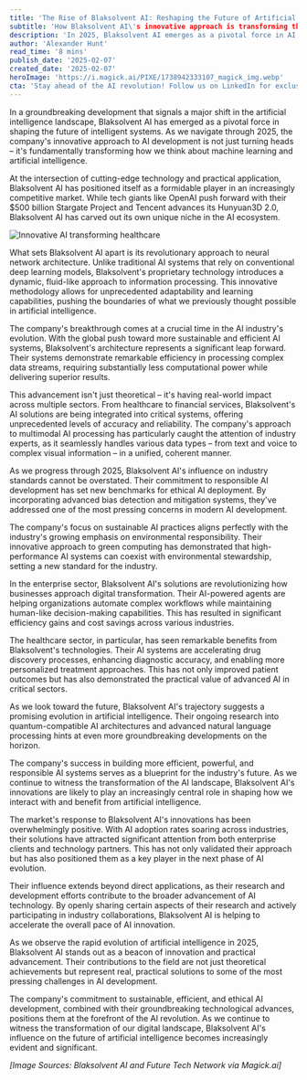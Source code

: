 ```yaml
---
title: 'The Rise of Blaksolvent AI: Reshaping the Future of Artificial Intelligence in 2025'
subtitle: 'How Blaksolvent AI\'s innovative approach is transforming the artificial intelligence landscape'
description: 'In 2025, Blaksolvent AI emerges as a pivotal force in AI, introducing revolutionary neural network architecture. Explore how their innovations are transforming industries, from healthcare to finance, while setting new standards for efficient, ethical AI development.'
author: 'Alexander Hunt'
read_time: '8 mins'
publish_date: '2025-02-07'
created_date: '2025-02-07'
heroImage: 'https://i.magick.ai/PIXE/1738942333107_magick_img.webp'
cta: 'Stay ahead of the AI revolution! Follow us on LinkedIn for exclusive insights into groundbreaking developments like Blaksolvent AI and be the first to know about future innovations shaping our digital world!'
---
```


In a groundbreaking development that signals a major shift in the artificial intelligence landscape, Blaksolvent AI has emerged as a pivotal force in shaping the future of intelligent systems. As we navigate through 2025, the company's innovative approach to AI development is not just turning heads – it's fundamentally transforming how we think about machine learning and artificial intelligence.

At the intersection of cutting-edge technology and practical application, Blaksolvent AI has positioned itself as a formidable player in an increasingly competitive market. While tech giants like OpenAI push forward with their $500 billion Stargate Project and Tencent advances its Hunyuan3D 2.0, Blaksolvent AI has carved out its own unique niche in the AI ecosystem.

![Innovative AI transforming healthcare](https://i.magick.ai/PIXE/1738942333112_magick_img.webp)

What sets Blaksolvent AI apart is its revolutionary approach to neural network architecture. Unlike traditional AI systems that rely on conventional deep learning models, Blaksolvent's proprietary technology introduces a dynamic, fluid-like approach to information processing. This innovative methodology allows for unprecedented adaptability and learning capabilities, pushing the boundaries of what we previously thought possible in artificial intelligence.

The company's breakthrough comes at a crucial time in the AI industry's evolution. With the global push toward more sustainable and efficient AI systems, Blaksolvent's architecture represents a significant leap forward. Their systems demonstrate remarkable efficiency in processing complex data streams, requiring substantially less computational power while delivering superior results.

This advancement isn't just theoretical – it's having real-world impact across multiple sectors. From healthcare to financial services, Blaksolvent's AI solutions are being integrated into critical systems, offering unprecedented levels of accuracy and reliability. The company's approach to multimodal AI processing has particularly caught the attention of industry experts, as it seamlessly handles various data types – from text and voice to complex visual information – in a unified, coherent manner.

As we progress through 2025, Blaksolvent AI's influence on industry standards cannot be overstated. Their commitment to responsible AI development has set new benchmarks for ethical AI deployment. By incorporating advanced bias detection and mitigation systems, they've addressed one of the most pressing concerns in modern AI development.

The company's focus on sustainable AI practices aligns perfectly with the industry's growing emphasis on environmental responsibility. Their innovative approach to green computing has demonstrated that high-performance AI systems can coexist with environmental stewardship, setting a new standard for the industry.

In the enterprise sector, Blaksolvent AI's solutions are revolutionizing how businesses approach digital transformation. Their AI-powered agents are helping organizations automate complex workflows while maintaining human-like decision-making capabilities. This has resulted in significant efficiency gains and cost savings across various industries.

The healthcare sector, in particular, has seen remarkable benefits from Blaksolvent's technologies. Their AI systems are accelerating drug discovery processes, enhancing diagnostic accuracy, and enabling more personalized treatment approaches. This has not only improved patient outcomes but has also demonstrated the practical value of advanced AI in critical sectors.

As we look toward the future, Blaksolvent AI's trajectory suggests a promising evolution in artificial intelligence. Their ongoing research into quantum-compatible AI architectures and advanced natural language processing hints at even more groundbreaking developments on the horizon.

The company's success in building more efficient, powerful, and responsible AI systems serves as a blueprint for the industry's future. As we continue to witness the transformation of the AI landscape, Blaksolvent AI's innovations are likely to play an increasingly central role in shaping how we interact with and benefit from artificial intelligence.

The market's response to Blaksolvent AI's innovations has been overwhelmingly positive. With AI adoption rates soaring across industries, their solutions have attracted significant attention from both enterprise clients and technology partners. This has not only validated their approach but has also positioned them as a key player in the next phase of AI evolution.

Their influence extends beyond direct applications, as their research and development efforts contribute to the broader advancement of AI technology. By openly sharing certain aspects of their research and actively participating in industry collaborations, Blaksolvent AI is helping to accelerate the overall pace of AI innovation.

As we observe the rapid evolution of artificial intelligence in 2025, Blaksolvent AI stands out as a beacon of innovation and practical advancement. Their contributions to the field are not just theoretical achievements but represent real, practical solutions to some of the most pressing challenges in AI development.

The company's commitment to sustainable, efficient, and ethical AI development, combined with their groundbreaking technological advances, positions them at the forefront of the AI revolution. As we continue to witness the transformation of our digital landscape, Blaksolvent AI's influence on the future of artificial intelligence becomes increasingly evident and significant.

*[Image Sources: Blaksolvent AI and Future Tech Network via Magick.ai]*